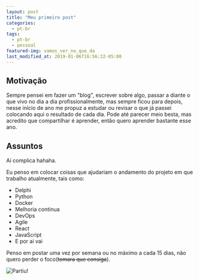 ```yaml
---
layout: post
title: "Meu primeiro post"
categories:
  - pt-br
tags:
  - pt-br
  - pessoal
featured-img: vamos_ver_no_que_da
last_modified_at: 2019-01-06T16:56:32-05:00
---
```


## Motivação

Sempre pensei em fazer um "blog", escrever sobre algo, passar a diante o que vivo no dia a dia profissionalmente, mas sempre ficou para depois,
nesse início de ano me propuz a estudar ou revisar o que já passei colocando aqui o resultado de cada dia. Pode até parecer meio besta, mas
acredito que compartilhar é aprender, então quero aprender bastante esse ano.

## Assuntos

Aí complica hahaha.

Eu penso em colocar coisas que ajudariam o andamento do projeto em que trabalho atualmente, tais como:
- Delphi
- Python
- Docker
- Melhoria contínua
- DevOps
- Agile
- React
- JavaScript 
- E por ai vai

Penso em postar uma vez por semana ou no máximo a cada 15 dias, não quero perder o foco(~~tomara que consiga~~).

<img src="https://i.imgur.com/EKz7J2f.jpg" title="Partiu!" />